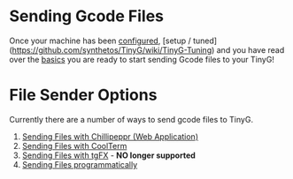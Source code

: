 Sending Gcode Files
===
Once your machine has been [configured](https://github.com/synthetos/TinyG/wiki/TinyG-Configuration), [setup / tuned] (https://github.com/synthetos/TinyG/wiki/TinyG-Tuning) and you have read over the [basics](https://github.com/synthetos/TinyG/wiki#tinyg-basic-pages) you are ready to start sending Gcode files to your TinyG!

File Sender Options
====
Currently there are a number of ways to send gcode files to TinyG.<br>

1. [Sending Files with Chillipeppr (Web Application)](Chilipeppr)
1. [Sending Files with CoolTerm](TinyG-Sending-Files-with-CoolTerm)
1. [Sending Files with tgFX](TinyG-Sending-Files-with-tgFX) - **NO longer supported**
1. [Sending Files programmatically](Tinyg-Communications-Programming)
